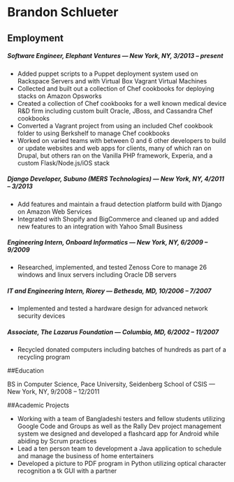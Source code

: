 # Brandon Schlueter

## Employment

##### Software Engineer, Elephant Ventures — New York, NY, 3/2013 – present

- Added puppet scripts to a Puppet deployment system used on Rackspace Servers and with Virtual Box Vagrant Virtual Machines 
- Collected and built out a collection of Chef cookbooks for deploying stacks on Amazon Opsworks
- Created a collection of Chef cookbooks for a well known medical device R&D firm including custom built Oracle, JBoss, and Cassandra Chef cookbooks
- Converted a Vagrant project from using an included Chef cookbook folder to using Berkshelf to manage Chef cookbooks
- Worked on varied teams with between 0 and 6 other developers to build or update websites and web apps for clients, many of which ran on Drupal, but others ran on the Vanilla PHP framework, Experia, and a custom Flask/Node.js/iOS stack

##### Django Developer, Subuno (MERS Technologies) — New York, NY, 4/2011 – 3/2013

- Add features and maintain a fraud detection platform build with Django on Amazon Web Services
- Integrated with Shopify and BigCommerce and cleaned up and added new features to an integration with Yahoo Small Business

##### Engineering Intern, Onboard Informatics — New York, NY, 6/2009 – 9/2009

- Researched, implemented, and tested Zenoss Core to manage 26 windows and linux servers including Oracle DB servers

##### IT and Engineering Intern, Riorey — Bethesda, MD, 10/2006 – 7/2007

- Implemented and tested a hardware design for advanced network security devices
 
##### Associate, The Lazarus Foundation — Columbia, MD, 6/2002 – 11/2007

- Recycled donated computers including batches of hundreds as part of a recycling program


##Education

BS in Computer Science, Pace University, Seidenberg School of CSIS — New York, NY, 9/2008 – 12/2011 

##Academic Projects

- Working with a team of Bangladeshi testers and fellow students utilizing Google Code and Groups as well as the Rally Dev project management system we designed and developed a flashcard app for Android while abiding by Scrum practices
- Lead a ten person team to development a Java application to schedule and manage the business of home entertainers
- Developed a picture to PDF program in Python utilizing optical character recognition  a tk GUI with a partner
